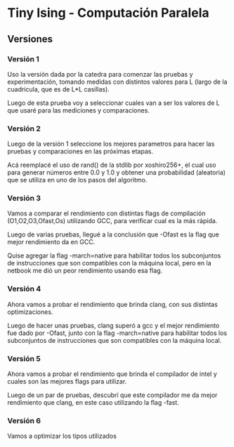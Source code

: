 # Tiny Ising - Computación Paralela

## Versiones

### Versión 1

Uso la versión dada por la catedra para comenzar las pruebas y experimentación, tomando medidas con distintos valores para L (largo de la cuadricula, que es de L*L casillas).

Luego de esta prueba voy a seleccionar cuales van a ser los valores de L que usaré para las mediciones y comparaciones.

### Versión 2

Luego de la versión 1 seleccione los mejores parametros para hacer las pruebas y comparaciones en las próximas etapas.

Acá reemplacé el uso de rand() de la stdlib por xoshiro256+, el cual uso para generar números entre 0.0 y 1.0 y obtener una probabilidad (aleatoria) que se utiliza en uno de los pasos del algoritmo.

### Versión 3

Vamos a comparar el rendimiento con distintas flags de compilación (O1,O2,O3,Ofast,Os) utilizando GCC, para verificar cual es la más rápida. 

Luego de varias pruebas, llegué a la conclusión que -Ofast es la flag que mejor rendimiento da en GCC.

Quise agregar la flag -march=native para habilitar todos los subconjuntos de instrucciones que son compatibles con la máquina local, pero en la netbook me dió un peor rendimiento usando esa flag.

### Versión 4

Ahora vamos a probar el rendimiento que brinda clang, con sus distintas optimizaciones.

Luego de hacer unas pruebas, clang superó a gcc y el mejor rendimiento fue dado por -Ofast, junto con la flag -march=native para habilitar todos los subconjuntos de instrucciones que son compatibles con la máquina local.

### Versión 5

Ahora vamos a probar el rendimiento que brinda el compilador de intel y cuales son las mejores flags para utilizar.

Luego de un par de pruebas, descubrí que este compilador me da mejor rendimiento que clang, en este caso utilizando la flag -fast.

### Versión 6

Vamos a optimizar los tipos utilizados


